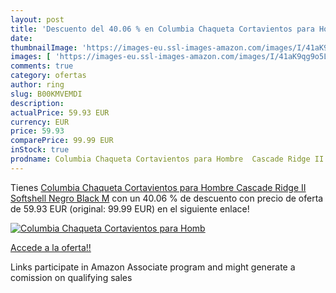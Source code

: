 ```yaml
---
layout: post
title: 'Descuento del 40.06 % en Columbia Chaqueta Cortavientos para Homb'
date: 
thumbnailImage: 'https://images-eu.ssl-images-amazon.com/images/I/41aK9qg9o5L._SL200_.jpg'
images: [ 'https://images-eu.ssl-images-amazon.com/images/I/41aK9qg9o5L._SL200_.jpg' ]
comments: true
category: ofertas
author: ring
slug: B00KMVEMDI
description:
actualPrice: 59.93 EUR
currency: EUR
price: 59.93
comparePrice: 99.99 EUR
inStock: true
prodname: Columbia Chaqueta Cortavientos para Hombre  Cascade Ridge II Softshell  Negro  Black   M
---
```


Tienes [Columbia Chaqueta Cortavientos para Hombre  Cascade Ridge II Softshell  Negro  Black   M](https://www.amazon.es/dp/B00KMVEMDI/?tag=tolees-21) con un 40.06 % de descuento con precio de oferta de 59.93 EUR (original: 99.99 EUR) en el siguiente enlace!

[![Columbia Chaqueta Cortavientos para Homb](https://images-eu.ssl-images-amazon.com/images/I/41aK9qg9o5L._SL200_.jpg)](https://www.amazon.es/dp/B00KMVEMDI/?tag=tolees-21)

[Accede a la oferta!!](https://www.amazon.es/dp/B00KMVEMDI/?tag=tolees-21)

Links participate in Amazon Associate program and might generate a comission on qualifying sales


